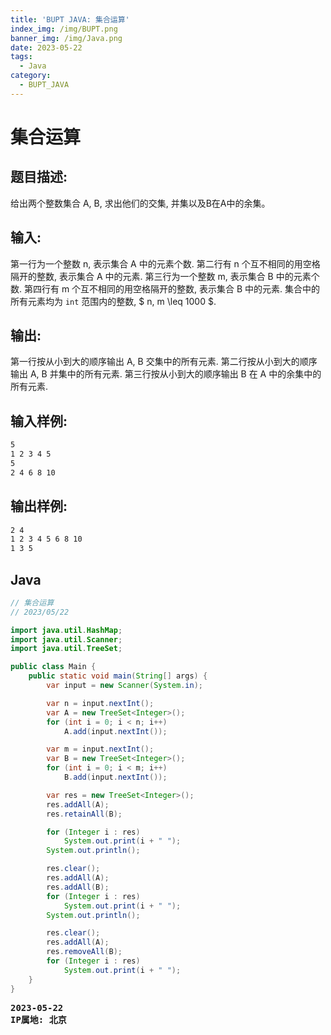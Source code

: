 ```yaml
---
title: 'BUPT JAVA: 集合运算'
index_img: /img/BUPT.png
banner_img: /img/Java.png
date: 2023-05-22
tags:
  - Java
category:
  - BUPT_JAVA
---
```


# 集合运算

## 题目描述: 
给出两个整数集合 A, B, 求出他们的交集, 并集以及B在A中的余集。

## 输入:
第一行为一个整数 n, 表示集合 A 中的元素个数.
第二行有 n 个互不相同的用空格隔开的整数, 表示集合 A 中的元素.
第三行为一个整数 m, 表示集合 B 中的元素个数.
第四行有 m 个互不相同的用空格隔开的整数, 表示集合 B 中的元素.
集合中的所有元素均为 `int` 范围内的整数, $ n, m \leq 1000 $.

## 输出:
第一行按从小到大的顺序输出 A, B 交集中的所有元素.
第二行按从小到大的顺序输出 A, B 并集中的所有元素.
第三行按从小到大的顺序输出 B 在 A 中的余集中的所有元素.

## 输入样例:
```txt
5
1 2 3 4 5
5
2 4 6 8 10
```

## 输出样例:
```txt
2 4
1 2 3 4 5 6 8 10
1 3 5
```

## Java
```java
// 集合运算
// 2023/05/22

import java.util.HashMap;
import java.util.Scanner;
import java.util.TreeSet;

public class Main {
    public static void main(String[] args) {
        var input = new Scanner(System.in);

        var n = input.nextInt();
        var A = new TreeSet<Integer>();
        for (int i = 0; i < n; i++)
            A.add(input.nextInt());

        var m = input.nextInt();
        var B = new TreeSet<Integer>();
        for (int i = 0; i < m; i++)
            B.add(input.nextInt());

        var res = new TreeSet<Integer>();
        res.addAll(A);
        res.retainAll(B);

        for (Integer i : res)
            System.out.print(i + " ");
        System.out.println();

        res.clear();
        res.addAll(A);
        res.addAll(B);
        for (Integer i : res)
            System.out.print(i + " ");
        System.out.println();

        res.clear();
        res.addAll(A);
        res.removeAll(B);
        for (Integer i : res)
            System.out.print(i + " ");
    }
}
```

<pre class="note note-info">
<strong>2023-05-22</strong> 
<strong>IP属地: 北京</strong>
</pre>